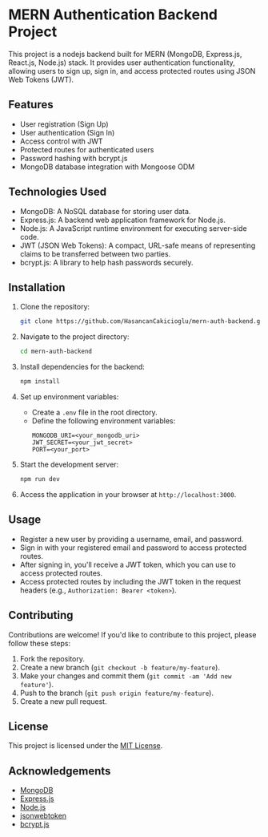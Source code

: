 # MERN Authentication Backend Project

This project is a nodejs backend built for MERN (MongoDB, Express.js, React.js, Node.js) stack. It provides user authentication functionality, allowing users to sign up, sign in, and access protected routes using JSON Web Tokens (JWT).

## Features

- User registration (Sign Up)
- User authentication (Sign In)
- Access control with JWT
- Protected routes for authenticated users
- Password hashing with bcrypt.js
- MongoDB database integration with Mongoose ODM

## Technologies Used

- MongoDB: A NoSQL database for storing user data.
- Express.js: A backend web application framework for Node.js.
- Node.js: A JavaScript runtime environment for executing server-side code.
- JWT (JSON Web Tokens): A compact, URL-safe means of representing claims to be transferred between two parties.
- bcrypt.js: A library to help hash passwords securely.

## Installation

1. Clone the repository:

   ```bash
   git clone https://github.com/HasancanCakicioglu/mern-auth-backend.git
   ```

2. Navigate to the project directory:

   ```bash
   cd mern-auth-backend
   ```

3. Install dependencies for the backend:

   ```bash
   npm install
   ```

4. Set up environment variables:

   - Create a `.env` file in the root directory.
   - Define the following environment variables:
     ```
     MONGODB_URI=<your_mongodb_uri>
     JWT_SECRET=<your_jwt_secret>
     PORT=<your_port>
     ```

5. Start the development server:

   ```bash
   npm run dev
   ```

6. Access the application in your browser at `http://localhost:3000`.

## Usage

- Register a new user by providing a username, email, and password.
- Sign in with your registered email and password to access protected routes.
- After signing in, you'll receive a JWT token, which you can use to access protected routes.
- Access protected routes by including the JWT token in the request headers (e.g., `Authorization: Bearer <token>`).

## Contributing

Contributions are welcome! If you'd like to contribute to this project, please follow these steps:

1. Fork the repository.
2. Create a new branch (`git checkout -b feature/my-feature`).
3. Make your changes and commit them (`git commit -am 'Add new feature'`).
4. Push to the branch (`git push origin feature/my-feature`).
5. Create a new pull request.

## License

This project is licensed under the [MIT License](LICENSE).

## Acknowledgements

- [MongoDB](https://www.mongodb.com/)
- [Express.js](https://expressjs.com/)
- [Node.js](https://nodejs.org/)
- [jsonwebtoken](https://www.npmjs.com/package/jsonwebtoken)
- [bcrypt.js](https://www.npmjs.com/package/bcryptjs)
